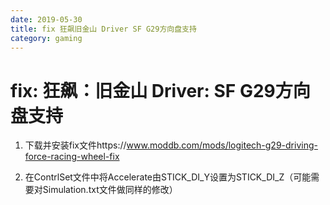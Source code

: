 ```yaml
---
date: 2019-05-30
title: fix 狂飙旧金山 Driver SF G29方向盘支持
category: gaming
---
```

# fix: 狂飙：旧金山 Driver: SF G29方向盘支持

1. 下载并安装fix文件https://www.moddb.com/mods/logitech-g29-driving-force-racing-wheel-fix

2. 在ContrlSet文件中将Accelerate由STICK_DI_Y设置为STICK_DI_Z（可能需要对Simulation.txt文件做同样的修改）
